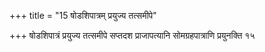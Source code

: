 +++
title = "15 षोडशिपात्रम् प्रयुज्य तत्समीपे"

+++
षोडशिपात्रं प्रयुज्य तत्समीपे सप्तदश प्राजापत्यानि सोमग्रहपात्राणि प्रयुनक्ति १५